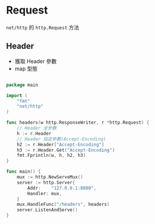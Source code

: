 # Request

`net/http` 的 `http.Request` 方法

## Header 

* 獲取 Header 參數
* map 型態

```go

package main

import (
	"fmt"
	"net/http"
)

func headers(w http.ResponseWriter, r *http.Request) {
    // Header 全參數
    h := r.Header
    // Header 指定參數(Accept-Encoding)
	h2 := r.Header["Accept-Encoding"]
	h3 := r.Header.Get("Accept-Encoding")
	fmt.Fprintln(w, h, h2, h3)
}

func main() {
	mux := http.NewServeMux()
	server := http.Server{
		Addr:    "127.0.0.1:8080",
		Handler: mux,
	}
	mux.HandleFunc("/headers", headers)
	server.ListenAndServe()
}


```